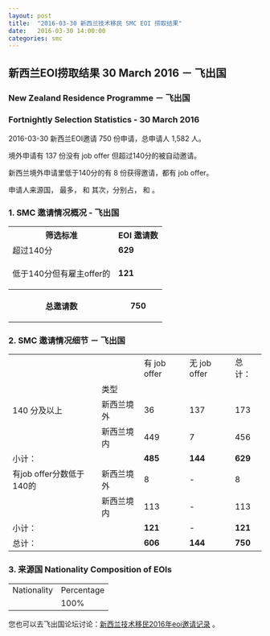 ```yaml
---
layout: post
title:  "2016-03-30 新西兰技术移民 SMC EOI 捞取结果"
date:   2016-03-30 14:00:00
categories: smc
---
```


## 新西兰EOI捞取结果 30 March 2016 － 飞出国

### New Zealand Residence Programme － 飞出国

### Fortnightly Selection Statistics - 30 March 2016

2016-03-30 新西兰EOI邀请 750 份申请，总申请人 1,582 人。

境外申请有 137 份没有 job offer 但超过140分的被自动邀请。

新西兰境外申请里低于140分的有 8 份获得邀请，都有 job offer。

申请人来源国， 最多， 和  其次，分别占， 和 。

### 1. SMC 邀请情况概况 - 飞出国

<table>
<tr>
<th>筛选标准</th>
<th>EOI 邀请数</th></tr>
<tr>
<td>超过140分</td>
<td><b>629</b></td></tr>
<tr>
<td>
<p>低于140分但有雇主offer的</p></td>
<td><b>121</b></td></tr>
<tr>
<th>
<p>总邀请数</p></th>
<th>
<p><b>750</b></p></th></tr></table>

### 2. SMC 邀请情况细节 － 飞出国

<table>
<tr>
<td/>
<td/>
<td>有 job offer</td>
<td>无 job offer</td>
<td>总计：</td></tr>
<tr>
<td/>
<td>类型</td>
<td/>
<td/>
<td/>
</tr>
<tr>
<td>140 分及以上</td>
<td>新西兰境外</td>
<td>36</td>
<td>137</td>
<td>173</td>
</tr>
<tr>
<td/>
<td>新西兰境内</td>
<td>449</td>
<td>7</td>
<td>456</td>
</tr>
<tr>
<td>小计：</td>
<td/>
<td><b>485</b></td>
<td><b>144</b></td>
<td><b>629</b></td>
</tr>
<tr>
<td>有job offer分数低于140的</td>
<td>新西兰境外</td>
<td>8</td>
<td>-</td>
<td>8</td>
</tr>
<tr>
<td/><td>新西兰境内</td>
<td>113</td>
<td>-</td>
<td>113</td>
</tr>
<tr>
<td>小计：</td>
<td/>
<td><b>121</b></td>
<td>-</td>
<td><b>121</b></td>
</tr>
<tr>
<td>总计：</td>
<td/>
<td><b>606</b></td>
<td><b>144</b></td>
<td><b>750</b></td>
</tr>
</table>

### 3. 来源国 Nationality Composition of EOIs

<table>
<tr>
<td>Nationality</td>
<td>Percentage</td>
</tr>

<tr>
<td/>
<td>100%</td>
</tr>
</table>

您也可以去飞出国论坛讨论：[新西兰技术移民2016年eoi邀请记录](http://bbs.fcgvisa.com/t/2016-eoi/8622) 。

